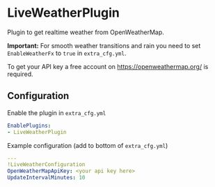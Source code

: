 ﻿# LiveWeatherPlugin
Plugin to get realtime weather from OpenWeatherMap.

**Important:** For smooth weather transitions and rain you need to set `EnableWeatherFx` to `true` in `extra_cfg.yml`.

To get your API key a free account on https://openweathermap.org/ is required.
## Configuration
Enable the plugin in `extra_cfg.yml`
```yaml
EnablePlugins:
- LiveWeatherPlugin
```
Example configuration (add to bottom of `extra_cfg.yml`)
```yaml
---
!LiveWeatherConfiguration
OpenWeatherMapApiKey: <your api key here>
UpdateIntervalMinutes: 10
```